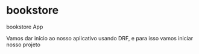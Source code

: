 # bookstore
bookstore App

Vamos dar início ao nosso aplicativo usando DRF, e para isso vamos 
iniciar nosso projeto
